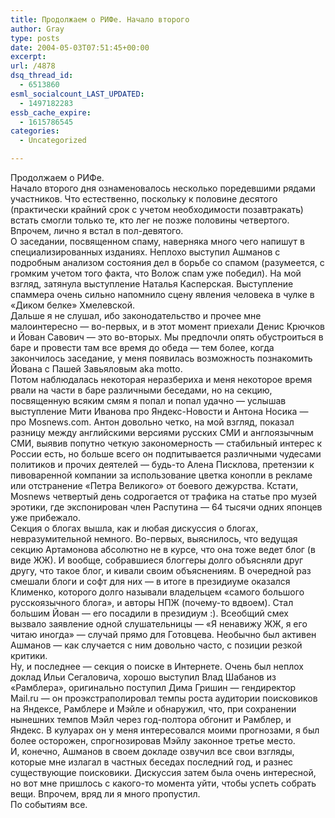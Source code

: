 ```yaml
---
title: Продолжаем о РИФе. Начало второго
author: Gray
type: posts
date: 2004-05-03T07:51:45+00:00
excerpt:
url: /4878
dsq_thread_id:
  - 6513860
esml_socialcount_LAST_UPDATED:
  - 1497182283
essb_cache_expire:
  - 1615786545
categories:
  - Uncategorized

---
```








Продолжаем о РИФе.  
Начало второго дня ознаменовалось несколько поредевшими рядами участников. Что естественно, поскольку к половине десятого (практически крайний срок с учетом необходимости позавтракать) встать смогли только те, кто лег не позже половины четвертого. Впрочем, лично я встал в пол-девятого.  
О заседании, посвященном спаму, наверняка много чего напишут в специализированных изданиях. Неплохо выступил Ашманов с подробным анализом состояния дел в борьбе со спамом (разумеется, с громким учетом того факта, что Волож спам уже победил). На мой взгляд, затянула выступление Наталья Касперская. Выступление спаммера очень сильно напомнило сцену явления человека в чулке в &#171;Диком белке&#187; Хмелевской.  
Дальше я не слушал, ибо законодательство и прочее мне малоинтересно &#8212; во-первых, и в этот момент приехали Денис Крючков и Йован Савович &#8212; это во-вторых. Мы предпочли опять обустроиться в баре и провести там все время до обеда &#8212; тем более, когда закончилось заседание, у меня появилась возможность познакомить Йована с Пашей Завьяловым aka motto.  
Потом наблюдалась некоторая неразбериха и меня некоторое время рвали на части в баре различными беседами, но на секцию, посвященную всяким смям я попал и попал удачно &#8212; услышав выступление Мити Иванова про Яндекс-Новости и Антона Носика &#8212; про Mosnews.com. Антон довольно четко, на мой взгляд, показал разницу между английскими версиями русских СМИ и англоязычным СМИ, выявив попутно четкую закономерность &#8212; стабильный интерес к России есть, но больше всего он подпитывается различными чудесами политиков и прочих деятелей &#8212; будь-то Алена Писклова, претензии к пивоваренной компании за использование цветка конопли в рекламе или отстранение &#171;Петра Великого&#187; от боевого дежурства. Кстати, Mosnews четвертый день содрогается от трафика на статье про музей эротики, где экспонирован член Распутина &#8212; 64 тысячи одних японцев уже прибежало.  
Секция о блогах вышла, как и любая дискуссия о блогах, невразумительной немного. Во-первых, выяснилось, что ведущая секцию Артамонова абсолютно не в курсе, что она тоже ведет блог (в виде ЖЖ). И вообще, собравшиеся блоггеры долго объясняли друг другу, что такое блог, и кивали своим объяснениям. В очередной раз смешали блоги и софт для них &#8212; в итоге в президиуме оказался Клименко, которого долго называли владельцем &#171;самого большого русскоязычного блога&#187;, и авторы НПЖ (почему-то вдвоем). Стал большим Йован &#8212; его посадили в президиум :). Всеобщий смех вызвало заявление одной слушательницы &#8212; &#171;Я ненавижу ЖЖ, я его читаю иногда&#187; &#8212; случай прямо для Готовцева. Необычно был активен Ашманов &#8212; как случается с ним довольно часто, с позиции резкой критики.  
Ну, и последнее &#8212; секция о поиске в Интернете. Очень был неплох доклад Ильи Сегаловича, хорошо выступил Влад Шабанов из &#171;Рамблера&#187;, оригинально поступил Дима Гришин &#8212; гендиректор Mail.ru &#8212; он проэкстраполировал темпы роста аудитории поисковиков на Яндексе, Рамблере и Мэйле и обнаружил, что, при сохранении нынешних темпов Мэйл через год-полтора обгонит и Рамблер, и Яндекс. В кулуарах он у меня интересовался моими прогнозами, я был более осторожен, спрогнозировав Мэйлу законное третье место.  
И, конечно, Ашманов в своем докладе озвучил все свои взгляды, которые мне излагал в частных беседах последний год, и разнес существующие поисковики. Дискуссия затем была очень интересной, но вот мне пришлось с какого-то момента уйти, чтобы успеть собрать вещи. Впрочем, вряд ли я много пропустил.  
По событиям все.